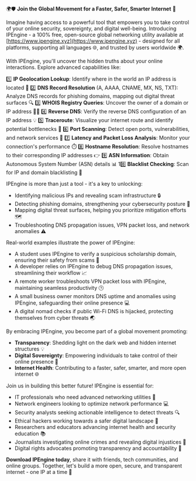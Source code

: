 🌍🛡️ **Join the Global Movement for a Faster, Safer, Smarter Internet** 🚀

Imagine having access to a powerful tool that empowers you to take control of your online security, sovereignty, and digital well-being. Introducing IPEngine - a 100% free, open-source global networking utility available at [https://www.ipengine.xyz](https://www.ipengine.xyz) - designed for all platforms, supporting all languages 🌐, and trusted by users worldwide 🌍.

With IPEngine, you'll uncover the hidden truths about your online interactions. Explore advanced capabilities like:

1️⃣ **IP Geolocation Lookup**: Identify where in the world an IP address is located 📍
2️⃣ **DNS Record Resolution** (A, AAAA, CNAME, MX, NS, TXT): Analyze DNS records for phishing domains, mapping out digital threat surfaces 🔍
3️⃣ **WHOIS Registry Queries**: Uncover the owner of a domain or IP address 🕵️‍♂️
4️⃣ **Reverse DNS**: Verify the reverse DNS configuration of an IP address 💡
5️⃣ **Traceroute**: Visualize your internet route and identify potential bottlenecks 🚗
6️⃣ **Port Scanning**: Detect open ports, vulnerabilities, and network services 🤖
7️⃣ **Latency and Packet Loss Analysis**: Monitor your connection's performance ⏱️
8️⃣ **Hostname Resolution**: Resolve hostnames to their corresponding IP addresses 👉
9️⃣ **ASN Information**: Obtain Autonomous System Number (ASN) details 📊
10️⃣ **Blacklist Checking**: Scan for IP and domain blacklisting 🔴

IPEngine is more than just a tool - it's a key to unlocking:

* Identifying malicious IPs and revealing scam infrastructure 🔒
* Detecting phishing domains, strengthening your cybersecurity posture 🔑
* Mapping digital threat surfaces, helping you prioritize mitigation efforts 🗺️
* Troubleshooting DNS propagation issues, VPN packet loss, and network anomalies ⚠️

Real-world examples illustrate the power of IPEngine:

* A student uses IPEngine to verify a suspicious scholarship domain, ensuring their safety from scams 💼
* A developer relies on IPEngine to debug DNS propagation issues, streamlining their workflow 📈
* A remote worker troubleshoots VPN packet loss with IPEngine, maintaining seamless productivity 🕒
* A small business owner monitors DNS uptime and anomalies using IPEngine, safeguarding their online presence 💻
* A digital nomad checks if public Wi-Fi DNS is hijacked, protecting themselves from cyber threats 🌏

By embracing IPEngine, you become part of a global movement promoting:

* **Transparency**: Shedding light on the dark web and hidden internet structures 💡
* **Digital Sovereignty**: Empowering individuals to take control of their online presence 👑
* **Internet Health**: Contributing to a faster, safer, smarter, and more open internet 🌐

Join us in building this better future! IPEngine is essential for:

* IT professionals who need advanced networking utilities 🔧
* Network engineers looking to optimize network performance 💻
* Security analysts seeking actionable intelligence to detect threats 🔍
* Ethical hackers working towards a safer digital landscape 🚫
* Researchers and educators advancing internet health and security education 📚
* Journalists investigating online crimes and revealing digital injustices 📰
* Digital rights advocates promoting transparency and accountability 💪

**Download IPEngine today**, share it with friends, tech communities, and online groups. Together, let's build a more open, secure, and transparent internet - one IP at a time 🔐